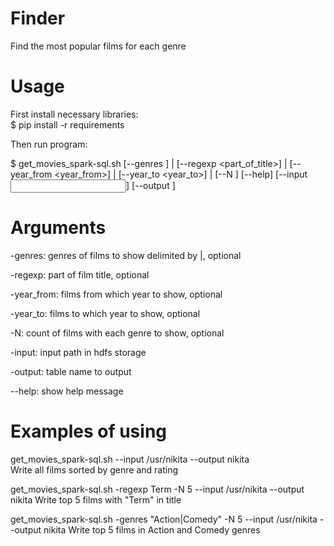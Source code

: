 Finder
=======

Find the most popular films for each genre

Usage
=======
First install necessary libraries:  
$ pip install -r requirements

Then run program:  

$ get_movies_spark-sql.sh [--genres <genres>] | [--regexp <part_of_title>] | [--year_from <year_from>] | [--year_to <year_to>] | [--N <count>] [--help] [--input <input path>]  [--output <output table name>]    

Arguments
=======

-genres: genres of films to show delimited by |, optional

-regexp: part of film title, optional

-year_from: films from which year to show, optional

-year_to: films to which year to show, optional

-N: count of films with each genre to show, optional

-input: input path in hdfs storage

-output: table name to output
	
--help: show help message



Examples of using
=======
get_movies_spark-sql.sh --input /usr/nikita --output nikita   
Write all films sorted by genre and rating  


get_movies_spark-sql.sh -regexp Term -N 5  --input /usr/nikita --output nikita 
Write top 5 films with "Term" in title  


get_movies_spark-sql.sh -genres "Action|Comedy" -N 5  --input /usr/nikita --output nikita 
Write top 5 films in Action and Comedy genres  
